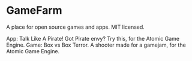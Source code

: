 # GameFarm
A place for open source games and apps. MIT licensed.

App: Talk Like A Pirate! Got Pirate envy? Try this, for the Atomic Game Engine.
Game: Box vs Box Terror. A shooter made for a gamejam, for the Atomic Game Engine.
